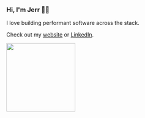 ### Hi, I'm Jerr 👋🏻

I love building performant software across the stack.

Check out my [website](https://jtabb.dev) or [LinkedIn](https://www.linkedin.com/in/jeremiahtabb).

<img height="180em" src="https://github-readme-stats-eight-theta.vercel.app/api?username=jollyjerr&show_icons=true&theme=nord&include_all_commits=true&count_private=true"/>
